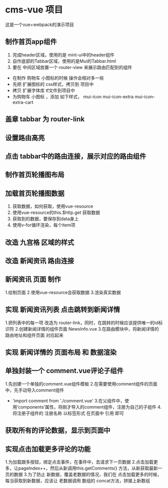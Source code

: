 # cms-vue 项目
这是一个vue+webpack的演示项目

## 制作首页app组件
1. 完成header区域，使用的是 mint-ui中的header组件
2. 自作底部的Tabbar区域，使用的是Mui的Tabbar.html
3. 要在 中间区域放置一个 router-view 来展示路由匹配到的组件
  + 在制作 购物车 小图标的时候 操作会相对多一些
  + 先把 扩展图标的 css样式，拷贝到 项目中
  + 拷贝 扩展字体库 tf文件到项目中
  + 为购物车 小图标 ，添加 如下样式， mui-icon mui-icon-extra mui-icon-extra-cart 

## 盖章 tabbar 为 router-link

## 设置路由高亮

## 点击 tabbar中的路由连接，展示对应的路由组件

## 制作首页轮播图布局

## 加载首页轮播图数据
1. 获取数据，如何获取，使用vue-resource
2. 使用vue-resource的this.$http.get 获取数据
3. 获取到的数据，要保存到data身上
4. 使用v-for循环渲染，每个item项

## 改造 九宫格 区域的样式

## 改造 新闻资讯 路由连接

## 新闻资讯 页面 制作
1.绘制页面
2.使用vue-resource会获取数据
3.渲染真实数据

## 实现 新闻资讯列表 点击跳转到新闻详情
1.把列表中的每一项 改造为 router-link，同时，在跳转的时候应该提供唯一的id标识符
2.创建新闻详情的组件页面 NewsInfo.vue
3.在路由模块中，将新闻详情的路由地址和组件页面 对应起来

## 实现 新闻详情的 页面布局 和 数据渲染

## 单独封装一个 comment.vue评论子组件
1.先创建一个单独的comment.vue组件模板
2.在需要使用comment组件的页面中，先手动导入comment组件
 + 'import comment from './comment.vue'
3.在父组件中，使用‘components’属性，将刚才导入的comment组件，注册为自己的子组件
4.将注册子组件的 注册名称 以标签形式 在页面中 引用 即可

## 获取所有的评论数据，显示到页面中

## 实现点击加载更多评论的功能
1.为加载跟多按钮，绑定点击事件，在事件中，去请求下一页数据
2.点击加载更多，让pageIndex++，然后从新调用this.getComments() 方法，从新获取最新一页的数据
3.为了防止 新数据，覆盖老数据的情况，我们在 点击加载更多的时候，每当获取到新数据，应该让 老数据调用
数组的 concat方法，拼接上新数组